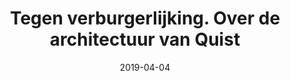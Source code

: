 ---
layout: item
title: "Tegen verburgerlijking. Over de architectuur van Quist"
type: article
org: Archined
date: 2019-04-04
slug: tegen-verburgerlijking
link: https://www.archined.nl/2019/04/tegen-verburgerlijking-over-de-architectuur-van-quist/
external: true
---